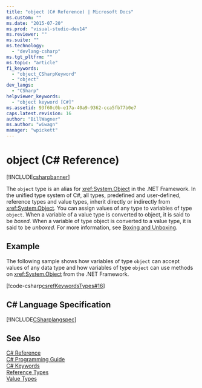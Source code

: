 ```yaml
---
title: "object (C# Reference) | Microsoft Docs"
ms.custom: ""
ms.date: "2015-07-20"
ms.prod: "visual-studio-dev14"
ms.reviewer: ""
ms.suite: ""
ms.technology: 
  - "devlang-csharp"
ms.tgt_pltfrm: ""
ms.topic: "article"
f1_keywords: 
  - "object_CSharpKeyword"
  - "object"
dev_langs: 
  - "CSharp"
helpviewer_keywords: 
  - "object keyword [C#]"
ms.assetid: 93f60c0b-e17a-40a9-9362-cca5fb77b0e7
caps.latest.revision: 16
author: "BillWagner"
ms.author: "wiwagn"
manager: "wpickett"
---
```

# object (C# Reference)
[!INCLUDE[csharpbanner](../../../includes/csharpbanner.md)]

The `object` type is an alias for <xref:System.Object> in the .NET Framework. In the unified type system of C#, all types, predefined and user-defined, reference types and value types, inherit directly or indirectly from <xref:System.Object>. You can assign values of any type to variables of type `object`. When a variable of a value type is converted to object, it is said to be *boxed*. When a variable of type object is converted to a value type, it is said to be *unboxed*. For more information, see [Boxing and Unboxing](../../../csharp/programming-guide/types/boxing-and-unboxing.md).  
  
## Example  
 The following sample shows how variables of type `object` can accept values of any data type and how variables of type `object` can use methods on <xref:System.Object> from the .NET Framework.  
  
 [!code-csharp[csrefKeywordsTypes#16](../../../snippets/csharp/VS_Snippets_VBCSharp/csrefKeywordsTypes/CS/keywordsTypes.cs#16)]  
  
## C# Language Specification  
 [!INCLUDE[CSharplangspec](../../../includes/csharplangspec-md.md)]  
  
## See Also  
 [C# Reference](../../../csharp/language-reference/index.md)   
 [C# Programming Guide](../../../csharp/programming-guide/index.md)   
 [C# Keywords](../../../csharp/language-reference/keywords/index.md)   
 [Reference Types](../../../csharp/language-reference/keywords/reference-types.md)   
 [Value Types](../../../csharp/language-reference/keywords/value-types.md)